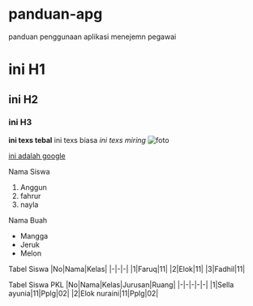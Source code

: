 # panduan-apg
 panduan penggunaan aplikasi menejemn pegawai
 # ini H1
 ## ini H2
 ### ini H3
**ini texs tebal**
ini texs biasa
*ini texs miring*
![foto](https://picsum.photos/200/300)

[ini adalah google](htts://google.com)

Nama Siswa
1. Anggun
2. fahrur
3. nayla

Nama Buah
- Mangga
- Jeruk
- Melon

Tabel Siswa
|No|Nama|Kelas|
|-|-|-|
|1|Faruq|11|
|2|Elok|11|
|3|Fadhil|11|

Tabel Siswa PKL
|No|Nama|Kelas|Jurusan|Ruang|
|-|-|-|-|-|
|1|Sella ayunia|11|Pplg|02|
|2|Elok nuraini|11|Pplg|02|
